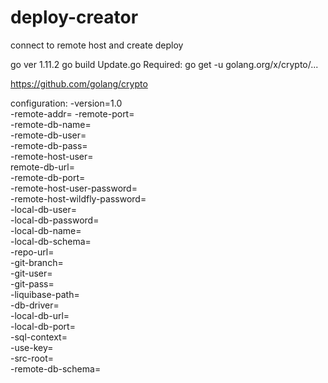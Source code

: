 # deploy-creator
connect to remote host and create deploy

go ver 1.11.2
go build Update.go
Required:
go get -u golang.org/x/crypto/...

https://github.com/golang/crypto

configuration:
-version=1.0  
-remote-addr= 
-remote-port=  
-remote-db-name=  
-remote-db-user=  
-remote-db-pass=  
-remote-host-user=   
remote-db-url=  
-remote-db-port=   
-remote-host-user-password=   
-remote-host-wildfly-password=   
-local-db-user=  
-local-db-password=   
-local-db-name=    
-local-db-schema=  
-repo-url=  
-git-branch=   
-git-user=    
-git-pass=   
-liquibase-path=  
-db-driver=   
-local-db-url=   
-local-db-port=    
-sql-context=  
 -use-key=   
 -src-root=   
 -remote-db-schema=  
